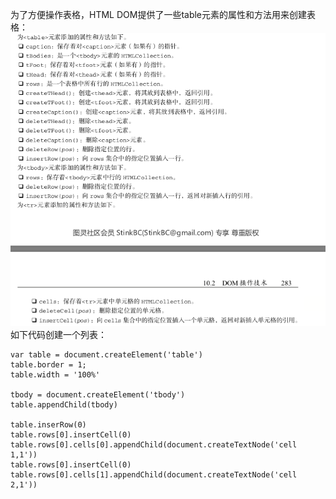 为了方便操作表格，HTML DOM提供了一些table元素的属性和方法用来创建表格：![](/assets/import12.png)如下代码创建一个列表：

```
var table = document.createElement('table')
table.border = 1;
table.width = '100%'

tbody = document.createElement('tbody')
table.appendChild(tbody)

table.inserRow(0)
table.rows[0].insertCell(0)
table.rows[0].cells[0].appendChild(document.createTextNode('cell 1,1'))
table.rows[0].insertCell(0)
table.rows[0].cells[1].appendChild(document.createTextNode('cell 2,1'))
```



